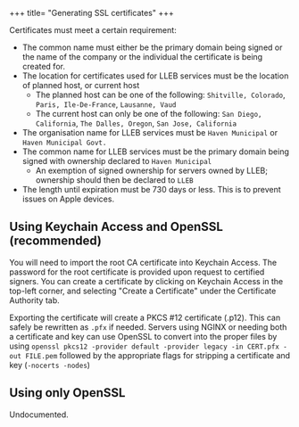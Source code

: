 +++
title= "Generating SSL certificates"
+++

Certificates must meet a certain requirement:
- The common name must either be the primary domain being signed or the name of the company or the individual the certificate is being created for.
- The location for certificates used for LLEB services must be the location of planned host, or current host
    - The planned host can be one of the following: `Shitville, Colorado`, `Paris, Ile-De-France`, `Lausanne, Vaud`
    - The current host can only be one of the following: `San Diego, California`, `The Dalles, Oregon`, `San Jose, California`
- The organisation name for LLEB services must be `Haven Municipal` or `Haven Municipal Govt.`
- The common name for LLEB services must be the primary domain being signed with ownership declared to `Haven Municipal`
    - An exemption of signed ownership for servers owned by LLEB; ownership should then be declared to `LLEB`
- The length until expiration must be 730 days or less. This is to prevent issues on Apple devices.

## Using Keychain Access and OpenSSL (recommended)
You will need to import the root CA certificate into Keychain Access. The password for the root certificate is provided upon request to certified signers. You can create a certificate by clicking on Keychain Access in the top-left corner, and selecting "Create a Certificate" under the Certificate Authority tab.

Exporting the certificate will create a PKCS #12 certificate (.p12). This can safely be rewritten as `.pfx` if needed. Servers using NGINX or needing both a certificate and key can use OpenSSL to convert into the proper files by using `openssl pkcs12 -provider default -provider legacy -in CERT.pfx -out FILE.pem` followed by the appropriate flags for stripping a certificate and key (`-nocerts -nodes`)

## Using only OpenSSL
Undocumented.